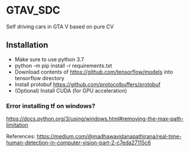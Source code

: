 # GTAV_SDC
Self driving cars in GTA V based on pure CV

## Installation
- Make sure to use python 3.7
- python -m pip install -r requirements.txt
- Download contents of https://github.com/tensorflow/models into tensorflow directory
- Install protobuf https://github.com/protocolbuffers/protobuf
- (Optional) Install CUDA (for GPU acceleration)


### Error installing tf on windows?
https://docs.python.org/3/using/windows.html#removing-the-max-path-limitation



References:
https://medium.com/@madhawavidanapathirana/real-time-human-detection-in-computer-vision-part-2-c7eda27115c6